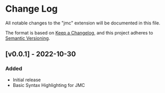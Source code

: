 # Change Log

All notable changes to the "jmc" extension will be documented in this file.

The format is based on [Keep a Changelog](https://keepachangelog.com/en/1.0.0/),
and this project adheres to [Semantic Versioning](https://semver.org/spec/v2.0.0.html).

## [v0.0.1] - 2022-10-30

### Added

-   Initial release
-   Basic Syntax Highlighting for JMC
